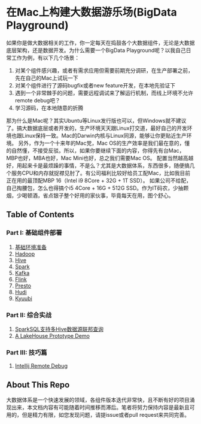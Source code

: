 # 在Mac上构建大数据游乐场(BigData Playground)

   如果你是做大数据相关的工作，你一定每天在捣鼓各个大数据组件，无论是大数据底层架构，还是数据开发。为什么需要一个BigData Playground呢？以我自己日常工作为例，有以下几个场景：

   1. 对某个组件感兴趣，或者有需求应用但需要前期充分调研，在生产部署之前，先在自己的Mac上试玩一下
   2. 对某个组件进行了源码bugfix或者new feature开发，在本地先验证下
   3. 遇到一个非常棘手的问题，需要远程调试来了解运行机制，而线上环境不允许remote debug吧？
   4. 学习源码，在本地随意的折腾

   那为什么是Mac呢？其实Ubuntu等Linux发行版也可以，但Windows就不建议了。搞大数据底层或者开发的，生产环境天天跟Linux打交道，最好自己的开发环境也跟Linux保持一致。Mac的Darwin内核与Linux同源，能够让你更贴近生产环境。
   另外，作为一个十来年的Mac党，Mac OS的生产效率是我们最在意的，懂的自然懂，不接受反驳。所以，如果你要继续下面的内容，你得先有台Mac，MBP也好，MBA也好，Mac Mini也好，总之我们需要Mac OS。
   配置当然越高越好，用起来卡是最烦躁的事情，不是么？尤其是大数据体系，东西很多，随便搞几个服务CPU和内存就捉襟见肘了。有公司福利比较好给员工配Mac，比如我目前正在用的最顶配MBP 16（Intel i9 8Core + 32G + 1T SSD）。
   如果公司不给配，自己掏腰包，怎么也得搞个i5 4Core + 16G + 512G SSD。作为IT码农，少抽颗烟，少喝顿酒，省点银子整个好用的家伙事，毕竟每天在用，图个舒心。

## Table of Contents

### Part I: 基础组件部署 

1. [基础环境准备](docs/part-I/1.essential.md)
2. [Hadoop](docs/part-I/2.hadoop.md)
3. [Hive](docs/part-I/3.hive.md)
4. [Spark](docs/part-I/4.spark.md)
5. [Kafka](docs/part-I/5.kafka.md)
6. [Flink](docs/part-I/6.flink.md)
7. [Presto](docs/part-I/7.presto.md)
8. [Hudi](docs/part-I/8.hudi.md)
9. [Kyuubi](docs/part-I/9.kyuubi.md)


### Part II: 综合实战

1. [SparkSQL支持多Hive数据源联邦查询](docs/part-II/1.spark-multi-catalog.md)
2. [A LakeHouse Prototype Demo](docs/part-II/2.lakehouse.md)

### Part III: 技巧篇

1. [Intellij Remote Debug](docs/part-III/1.remote-debug.md)

## About This Repo

大数据体系是一个快速发展的领域，各组件版本迭代非常快，且不断有好的项目涌现出来，本文档内容有可能随着时间推移而滞后。笔者将努力保持内容是最新且可用的，但是精力有限，如您发现问题，请提issue或者pull request来共同完善。
